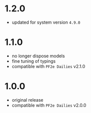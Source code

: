 # 1.2.0

-   updated for system version `4.9.0`

# 1.1.0

-   no longer dispose models
-   fine tuning of typings
-   compatible with `PF2e Dailies` v2.1.0

# 1.0.0

-   original release
-   compatible with `PF2e Dailies` v2.0.0
